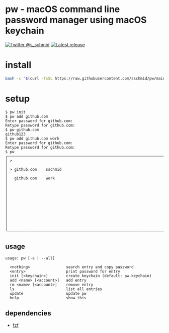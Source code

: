 # pw - macOS command line password manager using macOS keychain

[![Twitter @s_schmid](https://img.shields.io/badge/twitter-follow%20%40s__schmid-blue.svg)](https://twitter.com/intent/follow?original_referer=https%3A%2F%2Fgithub.com%2Fsschmid%pw&screen_name=s_schmid&tw_p=followbutton)
[![Latest release](https://img.shields.io/github/release/sschmid/pw.svg)](https://github.com/sschmid/pw/releases)

# install

```bash
bash -c "$(curl -fsSL https://raw.githubusercontent.com/sschmid/pw/main/install)"
```

# setup

```
$ pw init
$ pw add github.com
Enter password for github.com:
Retype password for github.com:
$ pw github.com
github123
$ pw add github.com work
Enter password for github.com:
Retype password for github.com:
$ pw
╭──────────────────────────────────────────────────────────────────────────────╮
│ >                                                                            │
│ > github.com    sschmid                                                      │
│   github.com    work                                                         │
│                                                                              │
│                                                                              │
│                                                                              │
│                                                                              │
│                                                                              │
╰──────────────────────────────────────────────────────────────────────────────╯
```
## usage

```
usage: pw [-a | --all]

  <nothing>                search entry and copy password
  <entry>                  print password for entry
  init [<keychain>]        create keychain (default: pw.keychain)
  add <name> [<account>]   add entry
  rm <name> [<account>]    remove entry
  ls                       list all entries
  update                   update pw
  help                     show this
```
## dependencies
- [fzf](https://github.com/junegunn/fzf)
